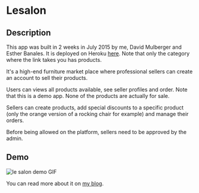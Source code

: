 # Lesalon

## Description

This app was built in 2 weeks in July 2015 by me, David Mulberger and Esther Banales. It is deployed on Heroku [here](http://lesalon.herokuapp.com/product_groups?category=Fauteuils). Note that only the category where the link takes you has products.

It's a high-end furniture market place where professional sellers can create an account to sell their products.

Users can views all products available, see seller profiles and order. Note that this is a demo app. None of the products are actually for sale.

Sellers can create products, add special discounts to a specific product (only the orange version of a rocking chair for example) and manage their orders.

Before being allowed on the platform, sellers need to be approved by the admin.

## Demo

![le salon demo GIF](http://g.recordit.co/1pLVAL5FYe.gif)

You can read more about it on [my blog](http://noestauffert.com/work/le-salon).


